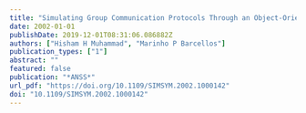 ```yaml
---
title: "Simulating Group Communication Protocols Through an Object-Oriented Framework"
date: 2002-01-01
publishDate: 2019-12-01T08:31:06.086882Z
authors: ["Hisham H Muhammad", "Marinho P Barcellos"]
publication_types: ["1"]
abstract: ""
featured: false
publication: "*ANSS*"
url_pdf: "https://doi.org/10.1109/SIMSYM.2002.1000142"
doi: "10.1109/SIMSYM.2002.1000142"
---
```



